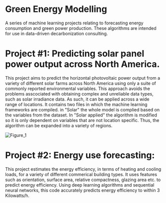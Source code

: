 # Green Energy Modelling
A series of machine learning projects relating to forecasting energy consumption and green power production. These algorithms are intended for use in data-driven decarbonization consulting. 

# Project #1: Predicting solar panel power output across North America.
This project aims to predict the horizontal photovoltaic power output from a variety of different solar farms across North America using only a suite of commonly reported environmental variables. This approach avoids the problems asscociated with obtaining complex and unreliable data types, such as solar irradiance data. As such, it can be applied across a wide range of locations. It contains two files in which the machine learning frameworks are compiled. in "Solar" the whole model is complied based on the variables from the dataset. In "Solar applied" the algorithm is modified so it is only dependent on variables that are not location specific. Thus, the algorithm can be expanded into a variety of regions.

 ![Figure_1](https://user-images.githubusercontent.com/62566424/176057124-433fead0-1064-4288-835a-3214b85b302a.png)

 


# Project #2: Energy use forecasting:
 This project estimates the energy efficiency, in terms of heating and cooling loads, for a variety of different commerical building types. It uses features such as orientation, surface area, relative compactness, glazing area etc. to predict energy efficiency. Using deep learning algorithms and sequential neural networks, this code accurately predicts energy efficiency to within 3 Kilowatts/h.
 
